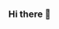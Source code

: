 ### Hi there 👋

<!--
**Dhavaji/Dhavaji** is a ✨ _special_ ✨ repository because its `README.md` (this file) appears on your GitHub profile.

[![@chethanadhavaji's Holopin board](https://holopin.me/chethanadhavaji)](https://holopin.io/@chethanadhavaji)
Here are some ideas to get you started:

- 🔭 I’m currently working on ...
- 🌱 I’m currently learning ...
- 👯 I’m looking to collaborate on ...
- 🤔 I’m looking for help with ...
- 💬 Ask me about ...
- 📫 How to reach me: ...
- 😄 Pronouns: ...
- ⚡ Fun fact: ...
-->
